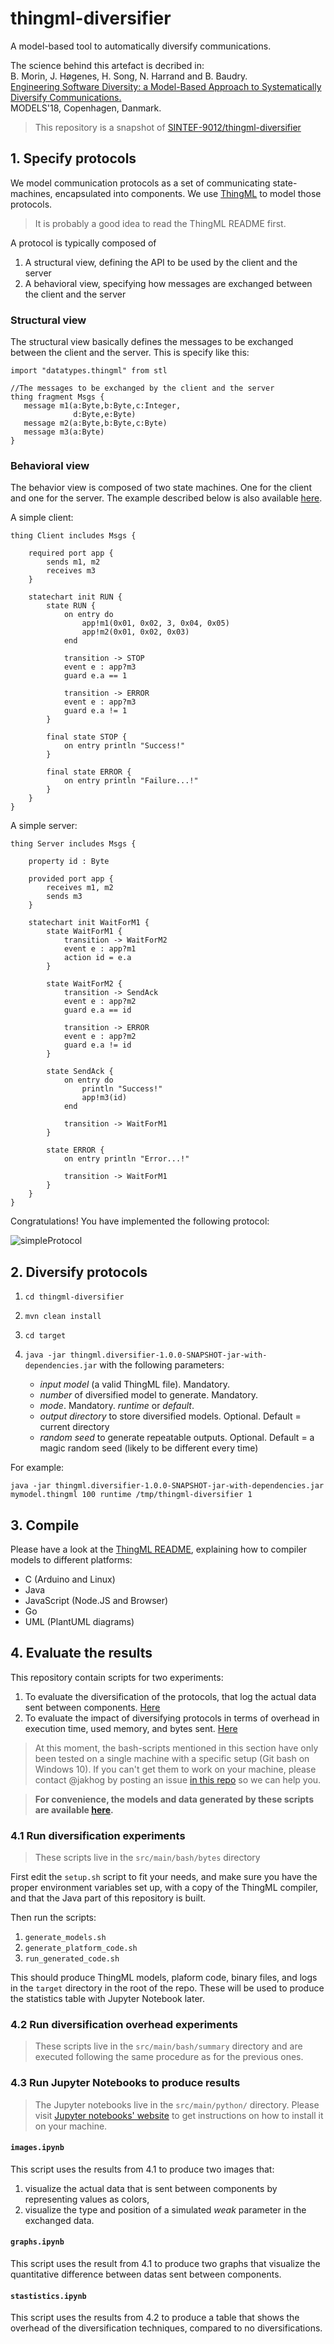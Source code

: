 # thingml-diversifier

A model-based tool to automatically diversify communications.

The science behind this artefact is decribed in:<br/>
B. Morin, J. Høgenes, H. Song, N. Harrand and B. Baudry.<br/>
[Engineering Software Diversity: a Model-Based Approach to
Systematically Diversify Communications.](paper.pdf)<br/>
MODELS'18, Copenhagen, Danmark.

> This repository is a snapshot of [SINTEF-9012/thingml-diversifier](https://github.com/SINTEF-9012/thingml-diversifier)

## 1. Specify protocols

We model communication protocols as a set of communicating state-machines, encapsulated into components.
We use [ThingML](https://github.com/TelluIoT/ThingML) to model those protocols.

> It is probably a good idea to read the ThingML README first.

A protocol is typically composed of

1. A structural view, defining the API to be used by the client and the server
2. A behavioral view, specifying how messages are exchanged between the client and the server

### Structural view

The structural view basically defines the messages to be exchanged between the client and the server.
This is specify like this:

```
import "datatypes.thingml" from stl

//The messages to be exchanged by the client and the server
thing fragment Msgs {
   message m1(a:Byte,b:Byte,c:Integer,
              d:Byte,e:Byte)
   message m2(a:Byte,b:Byte,c:Byte)
   message m3(a:Byte)
}
```

### Behavioral view

The behavior view is composed of two state machines. One for the client and one for the server. The example described below is also available [here](https://github.com/SINTEF-9012/thingml-diversifier/tree/master/docs/mymodel.thingml).

A simple client:
```
thing Client includes Msgs {

    required port app {
        sends m1, m2
        receives m3
    }

    statechart init RUN {        
        state RUN {
            on entry do
                app!m1(0x01, 0x02, 3, 0x04, 0x05)
                app!m2(0x01, 0x02, 0x03)
            end

            transition -> STOP
            event e : app?m3
            guard e.a == 1

            transition -> ERROR
            event e : app?m3
            guard e.a != 1
        }

        final state STOP {
            on entry println "Success!"
        }

        final state ERROR {
            on entry println "Failure...!"
        }
    }
}
```

A simple server:
```
thing Server includes Msgs {

    property id : Byte

    provided port app {
        receives m1, m2
        sends m3
    }

    statechart init WaitForM1 {                
        state WaitForM1 {
            transition -> WaitForM2
            event e : app?m1
            action id = e.a
        }

        state WaitForM2 {
            transition -> SendAck
            event e : app?m2
            guard e.a == id

            transition -> ERROR
            event e : app?m2
            guard e.a != id
        }

        state SendAck {
            on entry do
                println "Success!"
                app!m3(id)
            end

            transition -> WaitForM1
        }

        state ERROR {
            on entry println "Error...!"

            transition -> WaitForM1
        }        
    }
}
```

Congratulations! You have implemented the following protocol:

![simpleProtocol](docs/simpleProtocol.png)

## 2. Diversify protocols

1. `cd thingml-diversifier`
2. `mvn clean install`
3. `cd target`
4. `java -jar thingml.diversifier-1.0.0-SNAPSHOT-jar-with-dependencies.jar` with the following parameters:

    - *input model* (a valid ThingML file). Mandatory.
    - *number* of diversified model to generate. Mandatory.
    - *mode*. Mandatory. *runtime* or *default*.
    - *output directory* to store diversified models. Optional. Default = current directory
    - *random seed* to generate repeatable outputs. Optional. Default = a magic random seed (likely to be different every time)

For example:

`java -jar thingml.diversifier-1.0.0-SNAPSHOT-jar-with-dependencies.jar mymodel.thingml 100 runtime /tmp/thingml-diversifier 1`

## 3. Compile

Please have a look at the [ThingML README](https://github.com/TelluIoT/ThingML), explaining how to compiler models to different platforms:

- C (Arduino and Linux)
- Java
- JavaScript (Node.JS and Browser)
- Go
- UML (PlantUML diagrams)

## 4. Evaluate the results

This repository contain scripts for two experiments:

1. To evaluate the diversification of the protocols, that log the actual data sent between components. [Here](src/main/bash/bytes)
2. To evaluate the impact of diversifying protocols in terms of overhead in execution time, used memory, and bytes sent. [Here](src/main/bash/summary)

> At this moment, the bash-scripts mentioned in this section have only been tested on a single machine with a specific setup (Git bash on Windows 10). If you can't get them to work on your machine, please contact @jakhog by posting an issue [in this repo](https://github.com/SINTEF-9012/thingml-diversifier) so we can help you.

> **For convenience, the models and data generated by these scripts are available [here](https://github.com/SINTEF-9012/thingml-diversifier/releases/download/models-2018/target.zip).**

### 4.1 Run diversification experiments
> These scripts live in the `src/main/bash/bytes` directory

First edit the `setup.sh` script to fit your needs, and make sure you have the proper environment variables set up, with a copy of the ThingML compiler, and that the Java part of this repository is built.

Then run the scripts:
1. `generate_models.sh`
2. `generate_platform_code.sh`
3. `run_generated_code.sh`

This should produce ThingML models, plaform code, binary files, and logs in the `target` directory in the root of the repo. These will be used to produce the statistics table with Jupyter Notebook later.

### 4.2 Run diversification overhead experiments
> These scripts live in the `src/main/bash/summary` directory and are executed following the same procedure as for the previous ones.

### 4.3 Run Jupyter Notebooks to produce results
> The Jupyter notebooks live in the `src/main/python/` directory. Please visit [Jupyter notebooks' website](http://jupyter.org/) to get instructions on how to install it on your machine.

#### `images.ipynb`
This script uses the results from 4.1 to produce two images that:
1. visualize the actual data that is sent between components by representing values as colors,
2. visualize the type and position of a simulated _weak_ parameter in the exchanged data.

#### `graphs.ipynb`
This script uses the result from 4.1 to produce two graphs that visualize the quantitative difference between datas sent between components.

#### `stastistics.ipynb`
This script uses the results from 4.2 to produce a table that shows the overhead of the diversification techniques, compared to no diversifications.
